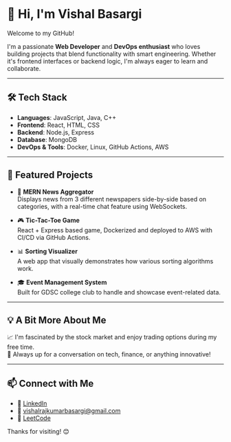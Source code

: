 # 👋 Hi, I'm Vishal Basargi

Welcome to my GitHub!

I'm a passionate **Web Developer** and **DevOps enthusiast** who loves building projects that blend functionality with smart engineering. Whether it's frontend interfaces or backend logic, I'm always eager to learn and collaborate.

---

## 🛠️ Tech Stack

- **Languages**: JavaScript, Java, C++
- **Frontend**: React, HTML, CSS
- **Backend**: Node.js, Express
- **Database**: MongoDB
- **DevOps & Tools**: Docker, Linux, GitHub Actions, AWS

---

## 🚀 Featured Projects

- 📰 **MERN News Aggregator**  
  Displays news from 3 different newspapers side-by-side based on categories, with a real-time chat feature using WebSockets.

- 🎮 **Tic-Tac-Toe Game**  
  React + Express based game, Dockerized and deployed to AWS with CI/CD via GitHub Actions.

- 📊 **Sorting Visualizer**  
  A web app that visually demonstrates how various sorting algorithms work.

- 🎓 **Event Management System**  
  Built for GDSC college club to handle and showcase event-related data.

---

## 💡 A Bit More About Me

📈 I'm fascinated by the stock market and enjoy trading options during my free time.  
💬 Always up for a conversation on tech, finance, or anything innovative!

---

## 📫 Connect with Me

- 🔗 [LinkedIn](https://www.linkedin.com/in/vishal-basargi-643877261/)
- 📧 vishalrajkumarbasargi@gmail.com  
- 🧠 [LeetCode](https://leetcode.com/u/vishal_basargi/)

Thanks for visiting! 😊
